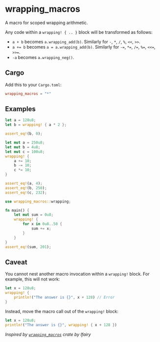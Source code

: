 # wrapping_macros

A macro for scoped wrapping arithmetic.

Any code within a `wrapping! { .. }` block will be transformed as follows:

* `a + b` becomes `a.wrapping_add(b)`. Similarly for `-`, `*`, `/`, `%`, `<<`, `>>`.
* `a += b` becomes `a = a.wrapping_add(b)`. Similarly for `-=`, `*=`, `/=`, `%=`, `<<=`, `>>=`.
* `-a` becomes `a.wrapping_neg()`.

## Cargo

Add this to your `Cargo.toml`:

```toml
wrapping_macros = "*"
```

## Examples

```rust
let a = 128u8;
let b = wrapping! { a * 2 };

assert_eq!(b, 0);
```

```rust
let mut a = 250u8;
let mut b = 4u8;
let mut c = 100u8;
wrapping! {
    a += 10;
    b -= 10;
    c *= 10;
}

assert_eq!(a, 4);
assert_eq!(b, 250);
assert_eq!(c, 232);
```

```rust
use wrapping_macros::wrapping;

fn main() {
    let mut sum = 0u8;
    wrapping! {
        for x in 0u8..50 {
            sum += x;
        }
    }
}
assert_eq!(sum, 201);
```

## Caveat

You cannot nest another macro invocation within a `wrapping!` block. For example, this will not work:

```rust
let x = 128u8;
wrapping! {
    println!("The answer is {}", x + 128) // Error
}
```

Instead, move the macro call out of the `wrapping!` block:

```rust
let x = 128u8;
println!("The answer is {}", wrapping! { x + 128 })
````

*Inspired by [`wrapping_macros`]("https://github.com/lambda-fairy/wrapping_macros") crate by lfairy*

